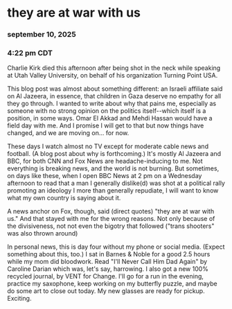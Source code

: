 # they are at war with us
### september 10, 2025
### 4:22 pm CDT 

Charlie Kirk died this afternoon after being shot in the neck while speaking at Utah Valley University, on behalf of his organization Turning Point USA. 

This blog post was almost about something different: an Israeli affiliate said on Al Jazeera, in essence, that children in Gaza deserve no empathy for all they go through. I wanted to write about why that pains me, especially as someone with no strong opinion on the politics itself--which itself is a position, in some ways. Omar El Akkad and Mehdi Hassan would have a field day with me. And I promise I will get to that but now things have changed, and we are moving on... for now. 

These days I watch almost no TV except for moderate cable news and football. (A blog post about why is forthcoming.) It's mostly Al Jazeera and BBC, for both CNN and Fox News are headache-inducing to me. Not everything is breaking news, and the world is not burning. But sometimes, on days like these, when I open BBC News at 2 pm on a Wednesday afternoon to read that a man I generally dislike(d) was shot at a political rally promoting an ideology I more than generally repudiate, I will want to know what my own country is saying about it. 

A news anchor on Fox, though, said (direct quotes) "they are at war with us." And that stayed with me for the wrong reasons. Not only because of the divisiveness, not not even the bigotry that followed ("trans shooters" was also thrown around) 



In personal news, this is day four without my phone or social media. (Expect something about this, too.) I sat in Barnes & Noble for a good 2.5 hours while my mom did bloodwork. Read "I'll Never Call Him Dad Again" by Caroline Darian which was, let's say, harrowing. I also got a new 100% recycled journal, by VENT for Change. I'll go for a run in the evening, practice my saxophone, keep working on my butterfly puzzle, and maybe do some art to close out today. My new glasses are ready for pickup. Exciting.
